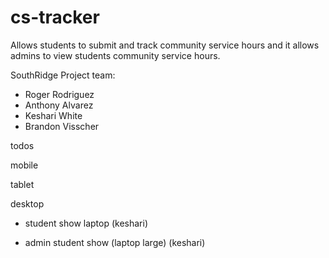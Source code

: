 # cs-tracker
Allows students to submit and track community service hours and it allows admins to view students community service hours.

SouthRidge Project team: 

- Roger Rodriguez
- Anthony Alvarez
- Keshari White
- Brandon Visscher 



todos

mobile
<!-- - student registration mobile footer -->
<!-- - student login mobile footer -->
<!-- - student log hours  -->

<!-- - admin dash search icon  -->
<!-- - admin dash footer -->
<!-- - admin log in (missing all) -->
<!-- - admin registration (missing all) -->


tablet
<!-- - admin dash search icon  -->
<!-- - admin log in (roger) -->
<!-- - admin registration (roger) -->
<!-- - loghours (roger) -->
<!-- - log in (roger) -->
<!-- - registration (roger) -->


desktop
- student show laptop (keshari)
<!-- - student index laptop -->

<!-- - admin dash search icon  -->
<!-- - admin log in (missing all) -->
<!-- - admin registration (missing all) -->
- admin student show (laptop large) (keshari)
<!-- - loghours (roger) -->
<!-- - registration (roger) -->


